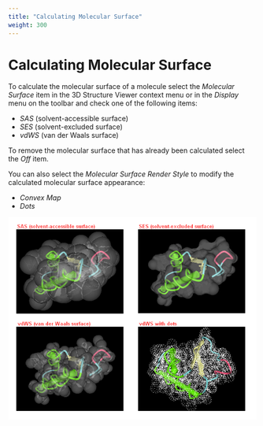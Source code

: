 ```yaml
---
title: "Calculating Molecular Surface"
weight: 300
---
```



# Calculating Molecular Surface

To calculate the molecular surface of a molecule select the _Molecular Surface_ item in the 3D Structure Viewer context menu or in the _Display_ menu on the toolbar and check one of the following items:

*   _SAS_ (solvent-accessible surface)
*   _SES_ (solvent-excluded surface)
*   _vdWS_ (van der Waals surface)

To remove the molecular surface that has already been calculated select the _Off_ item.

You can also select the _Molecular Surface Render Style_ to modify the calculated molecular surface appearance:

*   _Convex Map_
*   _Dots_


![](/images/65929533/65929534.png)
